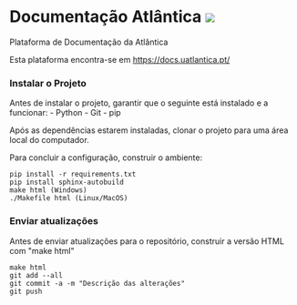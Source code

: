 # Documentação Atlântica ![](https://readthedocs.org/projects/documentacao-atlantica/badge/?version=latest)

Plataforma de Documentação da Atlântica

Esta plataforma encontra-se em https://docs.uatlantica.pt/


### Instalar o Projeto
Antes de instalar o projeto, garantir que o seguinte está instalado e a funcionar:
	- Python
	- Git
	- pip
	
Após as dependências estarem instaladas, clonar o projeto para uma área local do computador.

Para concluir a configuração, construir o ambiente:

```
pip install -r requirements.txt
pip install sphinx-autobuild
make html (Windows)
./Makefile html (Linux/MacOS)
```

### Enviar atualizações

Antes de enviar atualizações para o repositório, construir a versão HTML com "make html"

```
make html
git add --all
git commit -a -m "Descrição das alterações"
git push
```